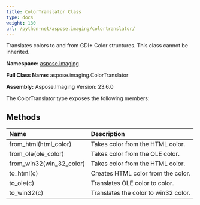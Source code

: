 ```yaml
---
title: ColorTranslator Class
type: docs
weight: 130
url: /python-net/aspose.imaging/colortranslator/
---
```


Translates colors to and from GDI+ Color structures. This class cannot be inherited.

**Namespace:** [aspose.imaging](/imaging/python-net/aspose.imaging/)

**Full Class Name:** aspose.imaging.ColorTranslator

**Assembly:**  Aspose.Imaging Version: 23.6.0

The ColorTranslator type exposes the following members:
## **Methods**
|**Name**|**Description**|
| :- | :- |
|from_html(html_color)|Takes color from the HTML color.|
|from_ole(ole_color)|Takes color from the OLE color.|
|from_win32(win_32_color)|Takes color from the HTML color.|
|to_html(c)|Creates HTML color  from the color.|
|to_ole(c)|Translates OLE color to color.|
|to_win32(c)|Translates the color to win32 color.|
